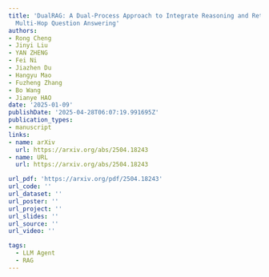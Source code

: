 ```yaml
---
title: 'DualRAG: A Dual-Process Approach to Integrate Reasoning and Retrieval for
  Multi-Hop Question Answering'
authors:
- Rong Cheng
- Jinyi Liu
- YAN ZHENG
- Fei Ni
- Jiazhen Du
- Hangyu Mao
- Fuzheng Zhang
- Bo Wang
- Jianye HAO
date: '2025-01-09'
publishDate: '2025-04-28T06:07:19.991695Z'
publication_types:
- manuscript
links:
- name: arXiv
  url: https://arxiv.org/abs/2504.18243
- name: URL
  url: https://arxiv.org/abs/2504.18243

url_pdf: 'https://arxiv.org/pdf/2504.18243'
url_code: ''
url_dataset: ''
url_poster: ''
url_project: ''
url_slides: ''
url_source: ''
url_video: ''

tags:
  - LLM Agent
  - RAG
---
```

